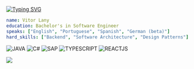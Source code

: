 [![Typing SVG](https://readme-typing-svg.demolab.com?font=Ubuntu+Mono&color=5D9874&weight=700&pause=1000&multiline=true&repeat=false&width=435&lines=Hi+there...;Welcome+to+my+profile)](https://git.io/typing-svg)

```yaml
name: Vitor Lany
education: Bachelor's in Software Engineer
speaks: ["English", "Portuguese", "Spanish", "German (beta)"]
hard_skills: ["Backend", "Software Architecture", "Design Patterns"]
```

![JAVA](https://img.shields.io/badge/Java-ED8B00?style=for-the-badge&logo=openjdk&logoColor=white)
![C#](https://img.shields.io/badge/C%23-239120?style=for-the-badge&logo=c-sharp&logoColor=white)
![SAP](https://img.shields.io/badge/SAP-0FAAFF?style=for-the-badge&logo=sap&logoColor=white)
![TYPESCRIPT](https://img.shields.io/badge/typescript-white?style=for-the-badge&logo=typescript)
![REACTJS](https://img.shields.io/badge/React-20232A?style=for-the-badge&logo=react&logoColor=61DAFB)

<img src="https://github-profile-trophy.vercel.app/?username=vitorlany&row=1&column=4&margin-w=15&margin-h=15">
